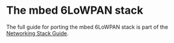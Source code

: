# The mbed 6LoWPAN stack

The full guide for porting the mbed 6LoWPAN stack is part of the [Networking Stack Guide](https://docs.mbed.com/docs/arm-ipv66lowpan-stack/en/latest/16_API_porting/index.html).
